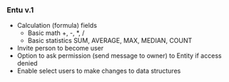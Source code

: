 ### Entu v.1

* Calculation (formula) fields
  * Basic math +, -, *, /
  * Basic statistics SUM, AVERAGE, MAX, MEDIAN, COUNT
* Invite person to become user
* Option to ask permission (send message to owner) to Entity if access denied
* Enable select users to make changes to data structures
